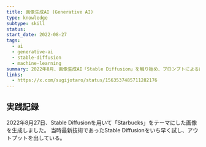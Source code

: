 ```yaml
---
title: 画像生成AI (Generative AI)
type: knowledge
subtype: skill
status: 
start_date: 2022-08-27
tags:
  - ai
  - generative-ai
  - stable-diffusion
  - machine-learning
summary: 2022年8月、画像生成AI「Stable Diffusion」を触り始め、プロンプトによる画像生成を実践。AIがクリエイティブプロセスに与える影響と、今後の自身の作品制作への応用可能性を探求している。
links:
  - https://x.com/sugijotaro/status/1563537485711282176
---
```


## 実践記録

2022年8月27日、Stable Diffusionを用いて「Starbucks」をテーマにした画像を生成しました。
当時最新技術であったStable Diffusionをいち早く試し、アウトプットを出している。